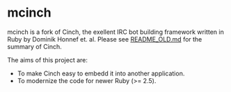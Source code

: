 # mcinch

mcinch is a fork of Cinch, the exellent IRC bot building framework written in Ruby by Dominik Honnef et. al.
Please see [README\_OLD.md](README_OLD.md) for the summary of Cinch.

The aims of this project are:

* To make Cinch easy to embedd it into another application.
* To modernize the code for newer Ruby (>= 2.5).
